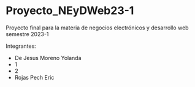 # Proyecto_NEyDWeb23-1
Proyecto final para la materia de negocios electrónicos y desarrollo web semestre 2023-1

Integrantes:

- De Jesus Moreno Yolanda
- 1
- 2
- Rojas Pech Eric
